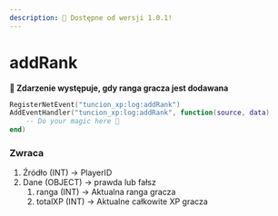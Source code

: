 ```yaml
---
description: 🔧 Dostępne od wersji 1.0.1!
---
```


# addRank

**📢 Zdarzenie występuje, gdy ranga gracza jest dodawana**

```lua
RegisterNetEvent("tuncion_xp:log:addRank")
AddEventHandler("tuncion_xp:log:addRank", function(source, data)
    -- Do your magic here 💫
end)
```

### Zwraca

1. Źródło <span className="color-blue">(INT)</span> <span className="color-orange">-> PlayerID</span>
2. Dane <span className="color-blue">(OBJECT)</span> <span className="color-orange">-> prawda lub fałsz</span>
   1. ranga <span className="color-blue">(INT)</span> <span className="color-orange">-> Aktualna ranga gracza</span>
   2. totalXP <span className="color-blue">(INT)</span> <span className="color-orange">-> Aktualne całkowite XP gracza</span>